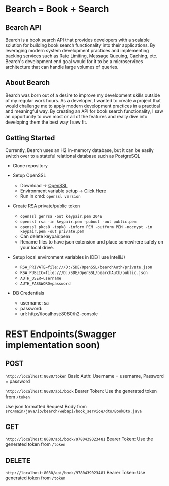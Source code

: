 # Bearch = Book + Search

## Bearch API
Bearch is a book search API that provides developers with a scalable solution for building book search functionality into their applications. By leveraging modern system development practices and implementing backing services such as Rate Limiting, Message Queuing, Caching, etc. Bearch's development end goal would for it to be a microservices architecture that can handle large volumes of queries.

## About Bearch
Bearch was born out of a desire to improve my development skills outside of my regular work hours. As a developer, I wanted to create a project that would challenge me to apply modern development practices in a practical and meaningful way. By creating an API for book search functionality, I saw an opportunity to own most or all of the features and really dive into developing them the best way I saw fit.

## Getting Started
Currently, Bearch uses an H2 in-memory database, but it can be easily switch over to a stateful relational database such as PostgreSQL

* Clone repository
* Setup OpenSSL
  * Download -> [OpenSSL](https://slproweb.com/products/Win32OpenSSL.html)
  * Environment variable setup -> [Click Here](https://www.stechies.com/installing-openssl-windows-10-11/)
  * Run in cmd: `openssl version` 
  

* Create RSA private/public token
    * `openssl genrsa -out keypair.pem 2048`
    * `openssl rsa -in keypair.pem -pubout -out public.pem`
    * `openssl pkcs8 -topk8 -inform PEM -outform PEM -nocrypt -in keypair.pem -out private.pem`
    * Can delete keypair.pem
    * Rename files to have json extension and place somewhere safely on your local drive.


    
* Setup local environment variables in IDE(I use IntelliJ)
  * `RSA_PRIVATE=file:///D:/SDE/OpenSSL/bearchAuth/private.json`
  * `RSA_PUBLIC=file:///D:/SDE/OpenSSL/bearchAuth/public.json`
  * `AUTH_USER=username`
  * `AUTH_PASSWORD=password`


* DB Credentials
    * username: sa
    * password: 
    * url: http://localhost:8080/h2-console

# REST Endpoints(Swagger implementation soon)
## POST
`http://localhost:8080/token` Basic Auth: Username = username, Password = password


`http://localhost:8080/api/book` Bearer Token: Use the generated token from `/token`

Use json formatted Request Body from `src/main/java/io/bearch/webapi/book_service/dto/BookDto.java`

## GET
`http://localhost:8080/api/book/9780439023481` Bearer Token: Use the generated token from `/token`


## DELETE
`http://localhost:8080/api/book/9780439023481` Bearer Token: Use generated token from `/token`



